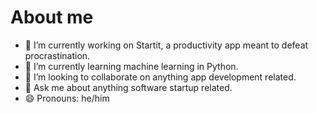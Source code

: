 # About me

- 🔭 I’m currently working on Startit, a productivity app meant to defeat procrastination.
- 🌱 I’m currently learning machine learning in Python.
- 👯 I’m looking to collaborate on anything app development related.
- 💬 Ask me about anything software startup related.
- 😄 Pronouns: he/him

